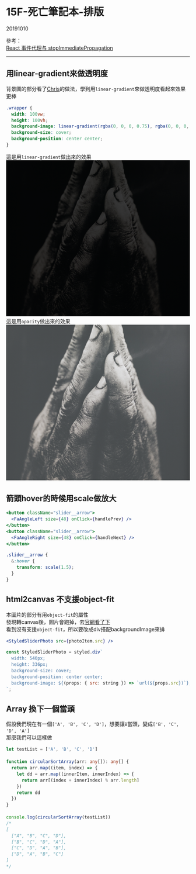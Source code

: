 # 15F-死亡筆記本-排版

20191010

參考：    
[React 事件代理与 stopImmediatePropagation](https://github.com/youngwind/blog/issues/107)    

---

## 用linear-gradient來做透明度

背景圖的部分看了[Chris](https://cxc421.github.io/disintegration-note/?version=2)的做法，學到用`linear-gradient`來做透明度看起來效果更棒    

```scss
.wrapper {
  width: 100vw;
  height: 100vh;
  background-image: linear-gradient(rgba(0, 0, 0, 0.75), rgba(0, 0, 0, 0.75)), url("./assets/bg.jpg");
  background-size: cover;
  background-position: center center;
}
```

這是用`linear-gradient`做出來的效果    
![20](./imgs/20.png)
這是用`opacity`做出來的效果    
![21](./imgs/21.png)


## 箭頭hover的時候用scale做放大
```jsx
<button className="slider__arrow">
  <FaAngleLeft size={48} onClick={handlePrev} />
</button>
<button className="slider__arrow">
  <FaAngleRight size={48} onClick={handleNext} />
</button>
```

```scss
.slider__arrow {
  &:hover {
    transform: scale(1.5);
  }
}
```

## html2canvas 不支援object-fit

本圖片的部分有用`object-fit`的屬性    
發現轉canvas後，圖片會跑掉，去[官網看了下](https://html2canvas.hertzen.com/features)    
看到沒有支援`object-fit`，所以要改成div搭配backgroundImage來排

```jsx
<StyledSliderPhoto src={photoItem.src} />
```

```js
const StyledSliderPhoto = styled.div`
  width: 540px;
  height: 336px;
  background-size: cover;
  background-position: center center;
  background-image: ${(props: { src: string }) => `url(${props.src})`};
`;
```


## Array 換下一個當頭 

假設我們現在有一個`['A', 'B', 'C', 'D']`，想要讓`B`當頭，變成`['B', 'C', 'D', 'A']`    
那麼我們可以這樣做     


```ts
let testList = ['A', 'B', 'C', 'D']

function circularSortArray(arr: any[]): any[] {
  return arr.map((item, index) => {
    let dd = arr.map((innerItem, innerIndex) => {
      return arr[(index + innerIndex) % arr.length]
    })
    return dd
  })
}

console.log(circularSortArray(testList))
/*
[
  ["A", "B", "C", "D"], 
  ["B", "C", "D", "A"], 
  ["C", "D", "A", "B"], 
  ["D", "A", "B", "C"]
]
*/
```

